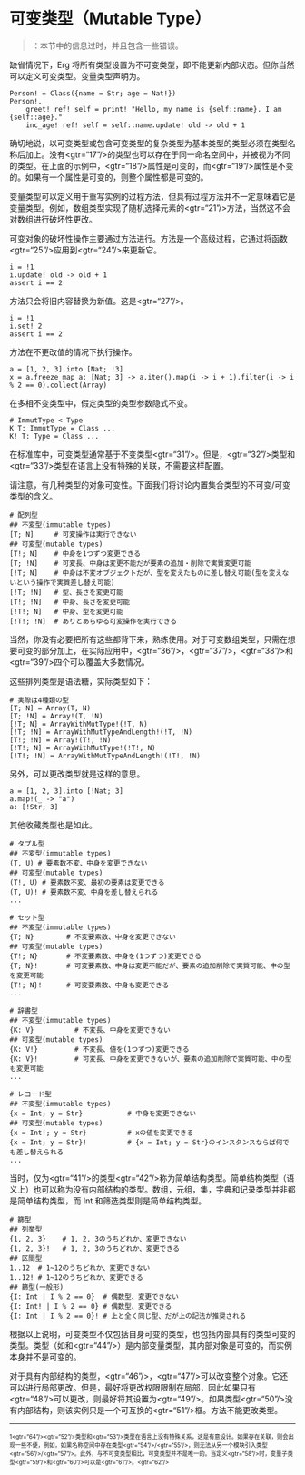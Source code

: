 # 可变类型（Mutable Type）

> ：本节中的信息过时，并且包含一些错误。

缺省情况下，Erg 将所有类型设置为不可变类型，即不能更新内部状态。但你当然可以定义可变类型。变量类型声明为。


```erg
Person! = Class({name = Str; age = Nat!})
Person!.
    greet! ref! self = print! "Hello, my name is {self::name}. I am {self::age}."
    inc_age! ref! self = self::name.update! old -> old + 1
```

确切地说，以可变类型或包含可变类型的复杂类型为基本类型的类型必须在类型名称后加上。没有<gtr=“17”/>的类型也可以存在于同一命名空间中，并被视为不同的类型。在上面的示例中，<gtr=“18”/>属性是可变的，而<gtr=“19”/>属性是不变的。如果有一个属性是可变的，则整个属性都是可变的。

变量类型可以定义用于重写实例的过程方法，但具有过程方法并不一定意味着它是变量类型。例如，数组类型实现了随机选择元素的<gtr=“21”/>方法，当然这不会对数组进行破坏性更改。

可变对象的破坏性操作主要通过方法进行。方法是一个高级过程，它通过将函数<gtr=“25”/>应用到<gtr=“24”/>来更新它。


```erg
i = !1
i.update! old -> old + 1
assert i == 2
```

方法只会将旧内容替换为新值。这是<gtr=“27”/>。


```erg
i = !1
i.set! 2
assert i == 2
```

方法在不更改值的情况下执行操作。


```erg
a = [1, 2, 3].into [Nat; !3]
x = a.freeze_map a: [Nat; 3] -> a.iter().map(i -> i + 1).filter(i -> i % 2 == 0).collect(Array)
```

在多相不变类型中，假定类型的类型参数隐式不变。


```erg
# ImmutType < Type
K T: ImmutType = Class ...
K! T: Type = Class ...
```

在标准库中，可变类型通常基于不变类型<gtr=“31”/>。但是，<gtr=“32”/>类型和<gtr=“33”/>类型在语言上没有特殊的关联，不需要这样配置。

请注意，有几种类型的对象可变性。下面我们将讨论内置集合类型的不可变/可变类型的含义。


```erg
# 配列型
## 不変型(immutable types)
[T; N]     # 可変操作は実行できない
## 可変型(mutable types)
[T!; N]    # 中身を1つずつ変更できる
[T; !N]    # 可変長、中身は変更不能だが要素の追加・削除で実質変更可能
[!T; N]    # 中身は不変オブジェクトだが、型を変えたものに差し替え可能(型を変えないという操作で実質差し替え可能)
[!T; !N]   # 型、長さを変更可能
[T!; !N]   # 中身、長さを変更可能
[!T!; N]   # 中身、型を変更可能
[!T!; !N]  # ありとあらゆる可変操作を実行できる
```

当然，你没有必要把所有这些都背下来，熟练使用。对于可变数组类型，只需在想要可变的部分加上，在实际应用中，<gtr=“36”/>，<gtr=“37”/>，<gtr=“38”/>和<gtr=“39”/>四个可以覆盖大多数情况。

这些排列类型是语法糖，实际类型如下：


```erg
# 実際は4種類の型
[T; N] = Array(T, N)
[T; !N] = Array!(T, !N)
[!T; N] = ArrayWithMutType!(!T, N)
[!T; !N] = ArrayWithMutTypeAndLength!(!T, !N)
[T!; !N] = Array!(T!, !N)
[!T!; N] = ArrayWithMutType!(!T!, N)
[!T!; !N] = ArrayWithMutTypeAndLength!(!T!, !N)
```

另外，可以更改类型就是这样的意思。


```erg
a = [1, 2, 3].into [!Nat; 3]
a.map!(_ -> "a")
a: [!Str; 3]
```

其他收藏类型也是如此。


```erg
# タプル型
## 不変型(immutable types)
(T, U) # 要素数不変、中身を変更できない
## 可変型(mutable types)
(T!, U) # 要素数不変、最初の要素は変更できる
(T, U)! # 要素数不変、中身を差し替えられる
...
```


```erg
# セット型
## 不変型(immutable types)
{T; N}        # 不変要素数、中身を変更できない
## 可変型(mutable types)
{T!; N}       # 不変要素数、中身を(1つずつ)変更できる
{T; N}!       # 可変要素数、中身は変更不能だが、要素の追加削除で実質可能、中の型を変更可能
{T!; N}!      # 可変要素数、中身も変更できる
...
```


```erg
# 辞書型
## 不変型(immutable types)
{K: V}          # 不変長、中身を変更できない
## 可変型(mutable types)
{K: V!}         # 不変長、値を(1つずつ)変更できる
{K: V}!         # 可変長、中身を変更できないが、要素の追加削除で実質可能、中の型も変更可能
...
```


```erg
# レコード型
## 不変型(immutable types)
{x = Int; y = Str}           # 中身を変更できない
## 可変型(mutable types)
{x = Int!; y = Str}          # xの値を変更できる
{x = Int; y = Str}!          # {x = Int; y = Str}のインスタンスならば何でも差し替えられる
...
```

当时，仅为<gtr=“41”/>的类型<gtr=“42”/>称为简单结构类型。简单结构类型（语义上）也可以称为没有内部结构的类型。数组，元组，集，字典和记录类型并非都是简单结构类型，而 Int 和筛选类型则是简单结构类型。


```erg
# 篩型
## 列挙型
{1, 2, 3}    # 1, 2, 3のうちどれか、変更できない
{1, 2, 3}!   # 1, 2, 3のうちどれか、変更できる
## 区間型
1..12  # 1~12のうちどれか、変更できない
1..12! # 1~12のうちどれか、変更できる
## 篩型(一般形)
{I: Int | I % 2 == 0}  # 偶数型、変更できない
{I: Int! | I % 2 == 0} # 偶数型、変更できる
{I: Int | I % 2 == 0}! # 上と全く同じ型、だが上の記法が推奨される
```

根据以上说明，可变类型不仅包括自身可变的类型，也包括内部具有的类型可变的类型。类型（如和<gtr=“44”/>）是内部变量类型，其内部对象是可变的，而实例本身并不是可变的。

对于具有内部结构的类型，<gtr=“46”/>，<gtr=“47”/>可以改变整个对象。它还可以进行局部更改。但是，最好将更改权限限制在局部，因此如果只有<gtr=“48”/>可以更改，则最好将其设置为<gtr=“49”/>。如果类型<gtr=“50”/>没有内部结构，则该实例只是一个可互换的<gtr=“51”/>框。方法不能更改类型。

---

<span id="1" style="font-size:x-small">1<gtr=“64”/><gtr=“52”/>类型和<gtr=“53”/>类型在语言上没有特殊关系，这是有意设计。如果存在关联，则会出现一些不便，例如，如果名称空间中存在类型<gtr=“54”/>/<gtr=“55”/>，则无法从另一个模块引入类型<gtr=“56”/>/<gtr=“57”/>。此外，与不可变类型相比，可变类型并不是唯一的。当定义<gtr=“58”/>时，变量子类型<gtr=“59”/>和<gtr=“60”/>可以是<gtr=“61”/>。<gtr=“62”/></span>
